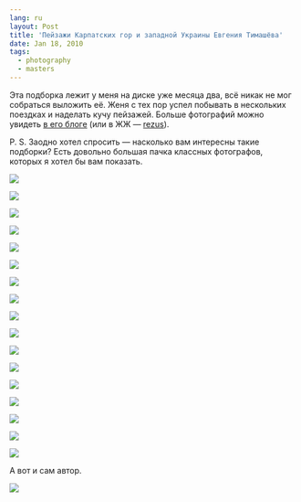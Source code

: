 ```yaml
---
lang: ru
layout: Post
title: 'Пейзажи Карпатских гор и западной Украины Евгения Тимашёва'
date: Jan 18, 2010
tags:
  - photography
  - masters
---
```


Эта подборка лежит у меня на диске уже месяца два, всё никак не мог собраться выложить её. Женя с тех пор успел побывать в нескольких поездках и наделать кучу пейзажей. Больше фотографий можно увидеть [в его блоге](http://www.fotografia.com.ua/ "Фотоблог Евгения Тимашёва") (или в ЖЖ — [rezus](http://rezus.livejournal.com/)).

P. S. Заодно хотел спросить — насколько вам интересны такие подборки? Есть довольно большая пачка классных фотографов, которых я хотел бы вам показать.

![](/images/blog/rezus-DSC-0996.jpg)

<!--more-->

![](/images/blog/rezus-DSC-0049.jpg)

![](/images/blog/rezus-DSC-0114.jpg)

![](/images/blog/rezus-DSC-0225.jpg)

![](/images/blog/rezus-DSC-0353.jpg)

![](/images/blog/rezus-DSC-0359.jpg)

![](/images/blog/rezus-DSC-0389.jpg)

![](/images/blog/rezus-DSC-0442.jpg)

![](/images/blog/rezus-DSC-0598.jpg)

![](/images/blog/rezus-DSC-0637.jpg)

![](/images/blog/rezus-DSC-0652.jpg)

![](/images/blog/rezus-pano56-58-1150.jpg)

![](/images/blog/rezus-pano108-113-1100.jpg)

![](/images/blog/rezus-pano285-298-1100.jpg)

![](/images/blog/rezus-pano384-391.jpg)

![](/images/blog/rezus-pano767-778-1100.jpg)

![](/images/blog/rezus-pano1000-07.jpg)

А вот и сам автор.

![](/images/blog/rezus-dsc-0428.jpg)
